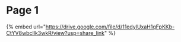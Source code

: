 # Page 1

{% embed url="https://drive.google.com/file/d/11edyIUxaH1qFpKKb-CtYV8wbcIlk3wkR/view?usp=share_link" %}
